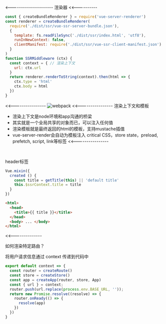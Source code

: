 <---------------------
  渲染器
  <<----------
  ```javascript
  const { createBundleRenderer } = require('vue-server-renderer')
  const renderer = createBundleRenderer(
    require('./dist/ssr/vue-ssr-server-bundle.json'),
    {
      template: fs.readFileSync('./dist/ssr/index.html', 'utf8'),
      runInNewContext: false,
      clientManifest: require('./dist/ssr/vue-ssr-client-manifest.json')
    }
  )
  function SSRMiddleware (ctx) {
    const context = { // 渲染上下文
      url: ctx.url
    }
    return renderer.renderToString(context).then(html => {
      ctx.type = 'html'
      ctx.body = html
    })
  }
  ```
  <<----------------
  ![webpack](/vue-ssr/vue-ssr.png)
  <<----------------
  渲染上下文和模板
  * 渲染上下文是node环境和app沟通的桥梁
  * 其实就是一个全局共享的对象而已，可以注入任何值
  * 渲染模板就是最终返回的html的模板，支持mustache插值
  * vue-server-render会自动为模板注入 critical CSS，store state，preload, prefetch, script, link等标签
  <<----------------
  <br>
  
  header标签
  ```javascript
  Vue.mixin({
    created () {
      const title = getTitle(this) || 'default title'
      this.$ssrContext.title = title
    }
  })
  ```
  ```html
  <html>
    <head>
      <title>{{ title }}</title>
    </head>
    <body> ... </body>
  </html>
  ```
  <<--------------
  <br>

  如何渲染特定路由？
  
  将用户请求信息通过 context 传递到代码中
  ```javascript
  export default context => {
    const router = createRoute()
    const store = createStore()
    const app = createApp(router, store, App)
    const { url } = context;
    router.push(url.replace(process.env.BASE_URL, ''));
    return new Promise.resolve((resolve) => {
      router.onReady(() => {
        resolve(app)
      })
    })
  }
  ```
